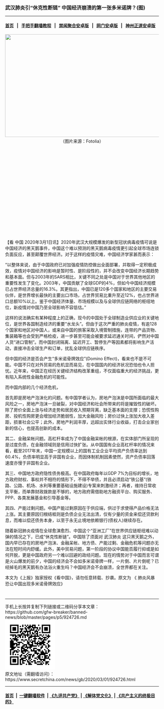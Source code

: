 ### 武汉肺炎引“休克性断链” 中国经济崩溃的第一张多米诺牌？(图)
------------------------

#### [首页](https://github.com/gfw-breaker/banned-news/blob/master/README.md) &nbsp;&nbsp;|&nbsp;&nbsp; [手把手翻墙教程](https://github.com/gfw-breaker/guides/wiki) &nbsp;&nbsp;|&nbsp;&nbsp; [禁闻聚合安卓版](https://github.com/gfw-breaker/bn-android) &nbsp;&nbsp;|&nbsp;&nbsp; [网门安卓版](https://github.com/oGate2/oGate) &nbsp;&nbsp;|&nbsp;&nbsp; [神州正道安卓版](https://github.com/SzzdOgate/update) 



<div class="article_right" style="fone-color:#000">
 <p style="text-align: center;">
  <img alt="" src="http://img2.secretchina.com/pic/2019/10-6/p2534682a757793406-ss.jpg" style="height:337px; width:600px"/>
  <br>
   （图片来源：Fotolia）
   <span id="hideid" name="hideid" style="color:red;display:none;">
    <span href="https://www.secretchina.com">
    </span>
   </span>
  </br>
 </p>
 <div id="txt-mid1-t21-2017">
  <ins class="adsbygoogle" data-ad-client="ca-pub-1276641434651360" data-ad-slot="2451032099" style="display:inline-block;width:336px;height:280px">
  </ins>
  <div id="SC-22xxx">
  </div>
 </div>
 <p>
  【看
  <span href="https://www.secretchina.com" target="_blank">
   中国
  </span>
  2020年3月1日讯】2020年武汉大规模爆发的新型冠状病毒疫情可说是中国经济的黑天鹅事件，中国这个难以预测的黑天鹅病毒疫情更引起全球市场连锁负面反应，甚至颠覆世界经济。对于这样的疫情灾难，中国经济学家甚而表示：
  <span id="hideid" name="hideid" style="color:red;display:none;">
   <span href="https://www.secretchina.com">
   </span>
  </span>
 </p>
 <p>
  “以整体来说，由于中国政府已对加强疫情防控做出全面部署，并取得一定积极成效，疫情对中国经济的影响是暂时性、是阶段性的，并不会改变中国经济长期趋势和基本面。但与2003年的SARS相比，关键不同之处是中国对于世界其他地区的重要性发生了变化。2003年，中国贡献了全球GDP的4%，但如今中国经济规模已占世界经济总量的16.3%。其更指出，中国已是120多个国家和地区的主要交易伙伴，是世界增长最快的主要出口市场，占世界贸易比重升至近12%，也占世界进口总额10%以上。鉴于中国经济体量、市场规模以及与全球供应链网络的枢纽地位，新疫情对中国乃至全球影响不容低估。”
 </p>
 <p>
  这样的说法确实有某种程度上的正确，现今的中国处于全球制造业供应业的关键地位，是世界各国制造经济的重要“水龙头”。但由于这次严重的肺炎疫情，有逾128个国家和地区对中国人，或来自中国的旅客采取入境管制措施，连带的产品货物、集装箱等也会受到严格检疫，进一步甚至可能会被要求延迟通关时间，俨然对中国人货“进口管制”。而中国封闭隔离、延迟开工、暂停生产等因素都将影响生产活动，直接冲击全球生产和订单，扰乱全球供应链秩序。
 </p>
 <p>
  但中国的经济是否会产生“多米诺骨牌效应”(Domino Effect)，看来也不是不可能。中国不只在对外贸易的危机显而易见，在中国国内的经济状况恐怕也令人担忧。近年来，中国正在经历关键经济结构改革重组，不仅面临重大的经济挑战，更有陷入系统性金融危机的可能性。
 </p>
 <p>
  而中国内部的几个经济危机，
 </p>
 <p>
  首先即是房地产泡沫化的问题。有中国学者认为，房地产泡沫是中国所面临的最大风险之一，房地产泡沫一旦破裂，对中国经济和社会所带来的将是摧毁性的破坏。除了房价全面上涨与经济走势和居民收入预期背离，缺乏基本面的支撑；恐慌性购房、投机性购房更会增加经济脆弱性，加大金融风险；房价过快上涨加大收入差距，损害社会公平；此外，房地产利润丰厚，远超出实体行业收益，打击企业家创新的信心，也提高创新的成本。
 </p>
 <p>
  其二、金融呆帐问题。高杠杆率成为了中国金融呆帐的根源，在实体部门所呈现的是过度负债，在金融领域则是信用过快扩张。从中国国有企业高杠杆率的情况来看，截至2017年末，中国一定规模以上的国有工业企业平均资产负债率达到60.4%，负债率明显高于非国有企业，而因体制机制因素使然，资产负债率回落速度亦慢于非国有企业。
 </p>
 <p>
  其三、中国地方政府隐性债务极高。在中国政府每年以GDP 7%为目标的增长，地方政府财权、事权并不相符的情形下，不得不举债，并且必须启动“铁公基”(铁路、公路、机场、水利等重要基础设施建设)专案来刺激经济；再者，维持日常收支平衡，而单靠财政拨款是不够的，地方政府需借助地方融资平台、购买服务、PPP、各类发展基金和引导基金等。
 </p>
 <p>
  其四、产能过剩问题。中国产能过剩原因在于供应端，供过于求使得产品价格无法上涨。其主要原因归根结柢则是负债企业无法出清，仅有少量的资金来偿还贷款利息，而难以偿还债务本身，以至于永无止境地依赖银行(债权人)继续存在。
 </p>
 <p>
  随着新冠肺炎疫情在全球愈演愈烈、中国这个“亚洲工厂”在世界供应链枢纽难以动弹的情况之下，已成“休克性断链”。中国除了须面对
  <span href="https://www.secretchina.com/news/gb/tag/武汉肺炎" target="_blank">
   武汉肺炎
  </span>
  这只黑天鹅之外，国内早已存在的房地产泡沫、金融呆帐、地方债、产能过剩、金融危机等问题亦无法在短时间内舒缓。此外，美中贸易问题，第一阶段的协议中国能否履行抑或是如何开脱，更是中国政府另一个难以回避的政经问题。现在的情势对于中国而言可谓是火山爆发的前夕，中国的经济会不会如多米诺骨牌一样，一片倒、片片倒呢？已经掉毛的黑天鹅有办法浴火重生吗？中国经济会不会崩溃，全世界都在关注。
 </p>
 <p>
  本文为《上报》独家授权《看中国》，请勿任意转载、抄袭。原文为
  <span href="https://www.upmedia.mg/news_info.php?SerialNo=81842">
   《
  </span>
  <span href="https://www.upmedia.mg/news_info.php?SerialNo=81842">
   肺炎风暴恐让中国出现多米诺骨牌效应》
  </span>
  <center>
   <div>
    <div id="txt-mid2-t22-2017" style="display: block;  max-height: 351px;  overflow: hidden;">
     <div id="SC-21xxx">
     </div>
     <ins class="adsbygoogle" data-ad-client="ca-pub-1276641434651360" data-ad-format="auto" data-ad-slot="4301710469" data-full-width-responsive="true" style="display:block">
     </ins>
    </div>
   </div>
  </center>
  <div style="padding-top:12px;">
  </div>
 </p>
</div>

<hr/>
手机上长按并复制下列链接或二维码分享本文章：<br/>
https://github.com/gfw-breaker/banned-news/blob/master/pages/p5/924726.md <br/>
<a href='https://github.com/gfw-breaker/banned-news/blob/master/pages/p5/924726.md'><img src='https://github.com/gfw-breaker/banned-news/blob/master/pages/p5/924726.md.png'/></a> <br/>
原文地址（需翻墙访问）：https://www.secretchina.com/news/gb/2020/03/01/924726.html


------------------------
#### [首页](https://github.com/gfw-breaker/banned-news/blob/master/README.md) &nbsp;|&nbsp; [一键翻墙软件](https://github.com/gfw-breaker/nogfw/blob/master/README.md) &nbsp;| [《九评共产党》](https://github.com/gfw-breaker/9ping.md/blob/master/README.md#九评之一评共产党是什么) | [《解体党文化》](https://github.com/gfw-breaker/jtdwh.md/blob/master/README.md) | [《共产主义的终极目的》](https://github.com/gfw-breaker/gczydzjmd.md/blob/master/README.md)


<img src='http://gfw-breaker.win/banned-news/pages/p5/924726.md' width='0px' height='0px'/>
